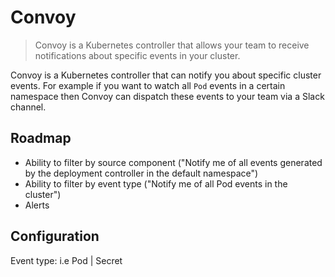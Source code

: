 # Convoy

> Convoy is a Kubernetes controller that allows your team to receive notifications about specific events in your cluster.

Convoy is a Kubernetes controller that can notify you about specific cluster events.
For example if you want to watch all `Pod` events in a certain namespace then Convoy can dispatch
these events to your team via a Slack channel.

## Roadmap

* Ability to filter by source component ("Notify me of all events generated by the deployment controller in the default namespace")
* Ability to filter by event type ("Notify me of all Pod events in the cluster")
* Alerts

## Configuration

Event type: i.e Pod | Secret
